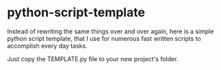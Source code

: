 # python-script-template

Instead of rewriting the same things over and over again, here is a simple python script template, that I use for numerous fast written scripts to accomplish every day tasks.

Just copy the TEMPLATE.py file to your new project's folder.